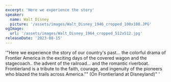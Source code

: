 ```yaml
---
excerpt: 'Here we experience the story'
speaker:
  name: Walt Disney
  picture: '/assets/images/Walt_Disney_1946_cropped_100x100.JPG'
ogImage:
  url: '/assets/images/Walt_Disney_1964_cropped_512x512.jpg'
releaseDate: '2023-08-15'
---
```


'"Here we experience the story of our country's past... the colorful drama of Frontier America in the exciting days of the covered wagon and the stagecoach.. the advent of the railroad... and the romantic riverboat. Frontierland is a tribute to the faith, courage, and ingenuity of the pioneers who blazed the trails across America."" (On Frontierland at Disneyland)"'
